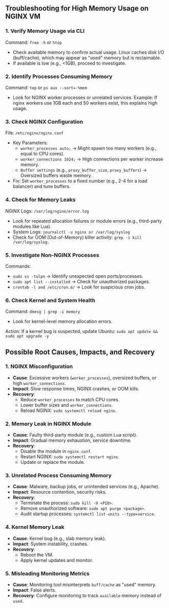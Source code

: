 ## Troubleshooting for High Memory Usage on NGINX VM
### 1. Verify Memory Usage via CLI
Command: `free -h` or `htop`
- Check available memory to confirm actual usage. Linux caches disk I/O (buff/cache), which may appear as "used" memory but is reclaimable.
- If available is low (e.g., <1GB), proceed to investigate.

### 2. Identify Processes Consuming Memory
Command: `top` or `ps aux --sort=-%mem`
- Look for NGINX worker processes or unrelated services. Example: If nginx workers use 1GB each and 50 workers exist, this explains high usage.

### 3. Check NGINX Configuration
File: `/etc/nginx/nginx.conf`
- Key Parameters:
    - `worker_processes auto;` → Might spawn too many workers (e.g., equal to CPU cores).
    - `worker_connections 1024;` → High connections per worker increase memory.
    - `Buffer settings` (e.g., `proxy_buffer_size`, `proxy_buffers`) → Oversized buffers waste memory.
- Fix: Set `worker_processes` to a fixed number (e.g., 2-4 for a load balancer) and tune buffers.

### 4. Check for Memory Leaks
NGINX Logs: `/var/log/nginx/error.log`
- Look for repeated allocation failures or module errors (e.g., third-party modules like Lua).
- System Logs: `journalctl -u nginx or /var/log/syslog`
- Check for OOM (Out-of-Memory) killer activity: `grep -i kill /var/log/syslog.`

### 5. Investigate Non-NGINX Processes
Commands:
- `sudo ss -tulpn` → Identify unexpected open ports/processes.
- `sudo apt list --installed` → Check for unauthorized packages.
- `crontab -l and /etc/cron.d/` → Look for suspicious cron jobs.

### 6. Check Kernel and System Health
Command: `dmesg | grep -i memory`
- Look for kernel-level memory allocation errors.

Action: If a kernel bug is suspected, update Ubuntu: `sudo apt update && sudo apt upgrade -y`

## Possible Root Causes, Impacts, and Recovery
### 1. NGINX Misconfiguration
- **Cause**: Excessive workers (`worker_processes`), oversized buffers, or high `worker_connections`.
- **Impact**: Slow response times, NGINX crashes, or OOM kills.
- **Recovery**:
    - Reduce `worker_processes` to match CPU cores.
    - Lower buffer sizes and `worker_connections`.
    - Reload NGINX: `sudo systemctl reload nginx`.

### 2. Memory Leak in NGINX Module
- **Cause**: Faulty third-party module (e.g., custom Lua script).
- **Impact**: Gradual memory exhaustion, service downtime.
- **Recovery**:
    - Disable the module in `nginx.conf`.
    - Restart NGINX: `sudo systemctl restart nginx`.
    - Update or replace the module.

### 3. Unrelated Process Consuming Memory
- **Cause**: Malware, backup jobs, or unintended services (e.g., Apache).
- **Impact**: Resource contention, security risks.
- **Recovery**:
    - Terminate the process: `sudo kill -9 <PID>`.
    - Remove unauthorized software: `sudo apt purge <package>`.
    - Audit startup processes: `systemctl list-units --type=service`.

### 4. Kernel Memory Leak
- **Cause**: Kernel bug (e.g., slab memory leak).
- **Impact**: System instability, crashes.
- **Recovery**:
    - Reboot the VM.
    - Apply kernel updates and monitor.

### 5. Misleading Monitoring Metrics
- **Cause**: Monitoring tool misinterprets `buff/cache` as "used" memory.
- **Impact**: False alerts.
- **Recovery**: Configure monitoring to track `available` memory instead of `used`.